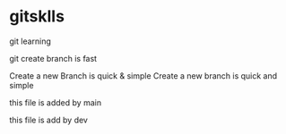 # gitsklls
git learning

git create branch is fast

Create a new Branch is quick & simple
Create a new branch is quick and simple


this file is added by main

this file is add by dev


